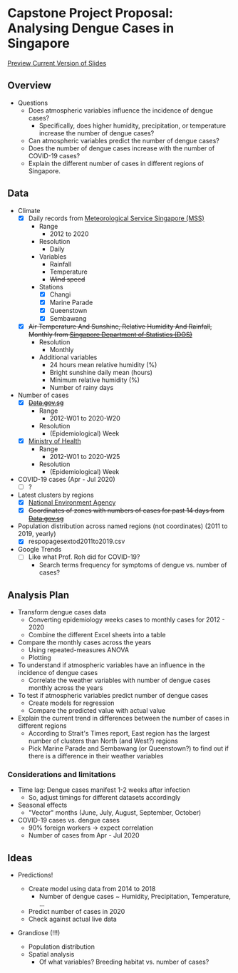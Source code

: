 # Capstone Project Proposal: Analysing Dengue Cases in Singapore

[Preview Current Version of Slides](https://roscoelai.github.io/dasr2020capstone/src/project_proposal2.html)

## Overview
- Questions
  - Does atmospheric variables influence the incidence of dengue cases?
    - Specifically, does higher humidity, precipitation, or temperature increase the number of dengue cases?
  - Can atmospheric variables predict the number of dengue cases?
  - Does the number of dengue cases increase with the number of COVID-19 cases?
  - Explain the different number of cases in different regions of Singapore.

## Data
- Climate
  - [x] Daily records from [Meteorological Service Singapore (MSS)](http://www.weather.gov.sg/climate-historical-daily/)
    - Range
      - 2012 to 2020
    - Resolution
      - Daily
    - Variables
      - Rainfall
      - Temperature
      - <s>Wind speed</s>
    - Stations
      - [x] Changi
      - [x] Marine Parade
      - [x] Queenstown
      - [x] Sembawang
  - [x] <s>Air Temperature And Sunshine, Relative Humidity And Rainfall, Monthly from [Singapore Department of Statistics (DOS)](https://www.tablebuilder.singstat.gov.sg/publicfacing/api/csv/title/15306.csv)</s>
    - Resolution
      - Monthly
    - Additional variables
      - 24 hours mean relative humidity (%)
      - Bright sunshine daily mean (hours)
      - Minimum relative humidity (%)
      - Number of rainy days
- Number of cases
  - [x] <s>[Data.gov.sg](https://data.gov.sg/dataset?q=Dengue)</s>
    - Range
      - 2012-W01 to 2020-W20
    - Resolution
      - (Epidemiological) Week
  - [x] [Ministry of Health](https://www.moh.gov.sg/docs/librariesprovider5/diseases-updates/weekly-infectious-disease-bulletin-year-2020ea2c0b1cec1549009844537d52f2377f.xlsx)
    - Range
      - 2012-W01 to 2020-W25
    - Resolution
      - (Epidemiological) Week
- COVID-19 cases (Apr - Jul 2020)
  - [ ] ?
- Latest clusters by regions
  - [x] [National Environment Agency](https://www.nea.gov.sg/dengue-zika/dengue/dengue-clusters)
  - [x] <s>Coordinates of zones with numbers of cases for past 14 days from [Data.gov.sg](https://data.gov.sg/dataset?q=Dengue)</s>
- Population distribution across named regions (not coordinates) (2011 to 2019, yearly)
  - [x] respopagesextod2011to2019.csv
- Google Trends
  - [ ] Like what Prof. Roh did for COVID-19?
    - Search terms frequency for symptoms of dengue vs. number of cases?

## Analysis Plan
- Transform dengue cases data
  - Converting epidemiology weeks cases to monthly cases for 2012 - 2020
  - Combine the different Excel sheets into a table 
- Compare the monthly cases across the years
  - Using repeated-measures ANOVA
  - Plotting
- To understand if atmospheric variables have an influence in the incidence of dengue cases
  - Correlate the weather variables with number of dengue cases monthly across the years
- To test if atmospheric variables predict number of dengue cases
  - Create models for regression
  - Compare the predicted value with actual value
- Explain the current trend in differences between the number of cases in different regions
  - According to Strait's Times report, East region has the largest number of clusters than North (and West?) regions
  - Pick Marine Parade and Sembawang (or Queenstown?) to find out if there is a difference in their weather variables

### Considerations and limitations
- Time lag: Dengue cases manifest 1-2 weeks after infection
  - So, adjust timings for different datasets accordingly
- Seasonal effects
  - "Vector" months (June, July, August, September, October)
- COVID-19 cases vs. dengue cases
  - 90% foreign workers -> expect correlation
  - Number of cases from Apr - Jul 2020



## Ideas
- Predictions!
  - Create model using data from 2014 to 2018
    - Number of dengue cases ~ Humidity, Precipitation, Temperature, ...
  - Predict number of cases in 2020
  - Check against actual live data

- Grandiose (!!!)
  - Population distribution
  - Spatial analysis
    - Of what variables? Breeding habitat vs. number of cases?

